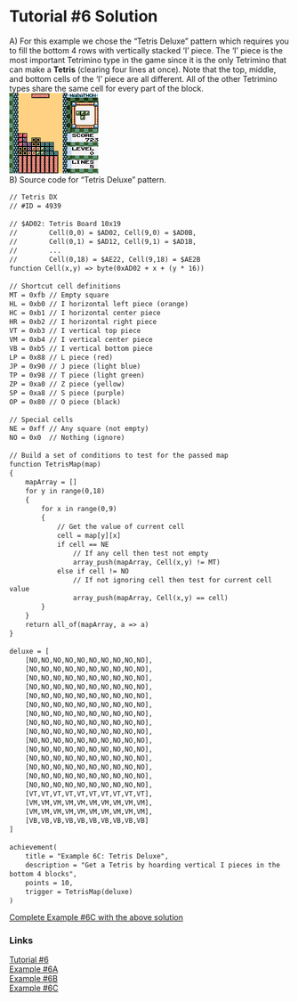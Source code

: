 # Tutorial #6 Solution
A) For this example we chose the “Tetris Deluxe” pattern which requires you to fill the bottom 4 rows with vertically stacked ‘I’ piece.  The ‘I’ piece is the most important Tetrimino type in the game since it is the only Tetrimino that can make a **Tetris** (clearing four lines at once). Note that the top, middle, and bottom cells of the ‘I’ piece are all different.  All of the other Tetrimino types share the same cell for every part of the block.<br> 
![Tetris DX screenshot of a the Tetris Deluxe pattern](Tetris_DX_Deluxe.png)<br>
B) Source code for “Tetris Deluxe” pattern.<br>
```
// Tetris DX
// #ID = 4939

// $AD02: Tetris Board 10x19
//        Cell(0,0) = $AD02, Cell(9,0) = $AD0B, 
//        Cell(0,1) = $AD12, Cell(9,1) = $AD1B,
//        ... 
//        Cell(0,18) = $AE22, Cell(9,18) = $AE2B
function Cell(x,y) => byte(0xAD02 + x + (y * 16))

// Shortcut cell definitions
MT = 0xfb // Empty square
HL = 0xb0 // I horizontal left piece (orange)
HC = 0xb1 // I horizontal center piece
HR = 0xb2 // I horizontal right piece
VT = 0xb3 // I vertical top piece
VM = 0xb4 // I vertical center piece
VB = 0xb5 // I vertical bottom piece
LP = 0x88 // L piece (red)
JP = 0x90 // J piece (light blue)
TP = 0x98 // T piece (light green)
ZP = 0xa0 // Z piece (yellow)
SP = 0xa8 // S piece (purple)
OP = 0x80 // O piece (black)

// Special cells
NE = 0xff // Any square (not empty)
NO = 0x0  // Nothing (ignore)

// Build a set of conditions to test for the passed map
function TetrisMap(map)
{
    mapArray = []
    for y in range(0,18)
    {
        for x in range(0,9)
        {
            // Get the value of current cell
            cell = map[y][x]            
            if cell == NE 
                // If any cell then test not empty
                array_push(mapArray, Cell(x,y) != MT)
            else if cell != NO 
                // If not ignoring cell then test for current cell value
                array_push(mapArray, Cell(x,y) == cell)
        }
    }
    return all_of(mapArray, a => a)
}

deluxe = [
    [NO,NO,NO,NO,NO,NO,NO,NO,NO,NO],
    [NO,NO,NO,NO,NO,NO,NO,NO,NO,NO],
    [NO,NO,NO,NO,NO,NO,NO,NO,NO,NO],
    [NO,NO,NO,NO,NO,NO,NO,NO,NO,NO],
    [NO,NO,NO,NO,NO,NO,NO,NO,NO,NO],
    [NO,NO,NO,NO,NO,NO,NO,NO,NO,NO],
    [NO,NO,NO,NO,NO,NO,NO,NO,NO,NO],
    [NO,NO,NO,NO,NO,NO,NO,NO,NO,NO],
    [NO,NO,NO,NO,NO,NO,NO,NO,NO,NO],
    [NO,NO,NO,NO,NO,NO,NO,NO,NO,NO],
    [NO,NO,NO,NO,NO,NO,NO,NO,NO,NO],
    [NO,NO,NO,NO,NO,NO,NO,NO,NO,NO],
    [NO,NO,NO,NO,NO,NO,NO,NO,NO,NO],
    [NO,NO,NO,NO,NO,NO,NO,NO,NO,NO],
    [NO,NO,NO,NO,NO,NO,NO,NO,NO,NO],
    [VT,VT,VT,VT,VT,VT,VT,VT,VT,VT],
    [VM,VM,VM,VM,VM,VM,VM,VM,VM,VM],
    [VM,VM,VM,VM,VM,VM,VM,VM,VM,VM],
    [VB,VB,VB,VB,VB,VB,VB,VB,VB,VB]
]

achievement(
    title = "Example 6C: Tetris Deluxe", 
    description = "Get a Tetris by hoarding vertical I pieces in the bottom 4 blocks",
    points = 10,
    trigger = TetrisMap(deluxe)
)
```

[Complete Example #6C with the above solution](Example_6C_Tetris_DX.rascript)<br>
### Links
[Tutorial #6](../readme.md)<br>
[Example #6A](../Example_6A.md)<br>
[Example #6B](../Example_6B.md)<br>
[Example #6C](../Example_6C.md)